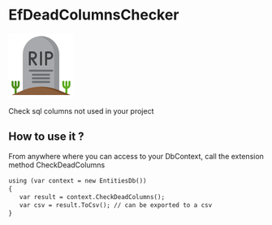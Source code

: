 # EfDeadColumnsChecker
![Logo](/icon.png)

Check sql columns not used in your project


## How to use it ?
From anywhere where you can access to your DbContext, call the extension method CheckDeadColumns

```
using (var context = new EntitiesDb())
{
   var result = context.CheckDeadColumns();
   var csv = result.ToCsv(); // can be exported to a csv
}
```
